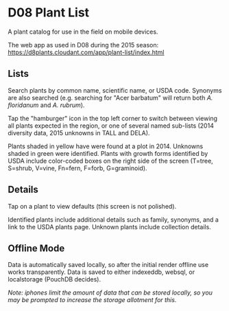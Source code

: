 # D08 Plant List

A plant catalog for use in the field on mobile devices.

The web app as used in D08 during the 2015 season:
https://d8plants.cloudant.com/app/plant-list/index.html

## Lists

Search plants by common name, scientific name, or USDA code.
Synonyms are also searched (e.g. searching for "Acer barbatum"
will return both _A. floridanum_ and _A. rubrum_).

Tap the "hamburger" icon in the top left corner to switch between
viewing all plants expected in the region, or one of several
named sub-lists (2014 diversity data, 2015 unknowns in TALL and DELA).

Plants shaded in yellow have were found at a plot in 2014.  Unknowns
shaded in green were identified.  Plants with growth forms identified
by USDA include color-coded boxes on the right side of the screen
(T=tree, S=shrub, V=vine, Fn=fern, F=forb, G=graminoid).

## Details

Tap on a plant to view defaults (this screen is not polished).

Identified plants include additional details such as family, synonyms,
and a link to the USDA plants page.  Unknown plants include collection
details.

## Offline Mode

Data is automatically saved locally, so after the initial render
offline use works transparently.  Data is saved to either indexeddb,
websql, or localstorage (PouchDB decides).

_Note: iphones limit the amount of data that can be stored locally,
so you may be prompted to increase the storage allotment for this._
